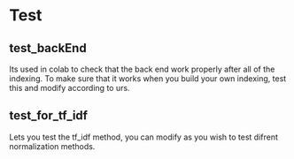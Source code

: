 # Test
## test_backEnd
Its used in colab to check that the back end work properly after all of the indexing.
To make sure that it works when you build your own indexing, test this and modify according to urs.

## test_for_tf_idf
Lets you test the tf_idf method, you can modify as you wish to test difrent normalization methods.
